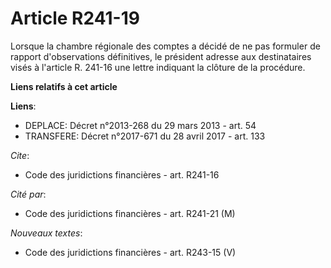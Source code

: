 # Article R241-19

Lorsque la chambre régionale des comptes a décidé de ne pas formuler de rapport d'observations définitives, le président
adresse aux destinataires visés à l'article R. 241-16 une lettre indiquant la clôture de la procédure.

**Liens relatifs à cet article**

**Liens**:

  - DEPLACE: Décret n°2013-268 du 29 mars 2013 - art. 54
  - TRANSFERE: Décret n°2017-671 du 28 avril 2017 - art. 133

_Cite_:

  - Code des juridictions financières - art. R241-16

_Cité par_:

  - Code des juridictions financières - art. R241-21 (M)

_Nouveaux textes_:

  - Code des juridictions financières - art. R243-15 (V)
